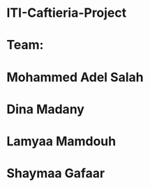 # ITI-Caftieria-Project
# Team:
# Mohammed Adel Salah
# Dina Madany 
# Lamyaa Mamdouh 
# Shaymaa Gafaar